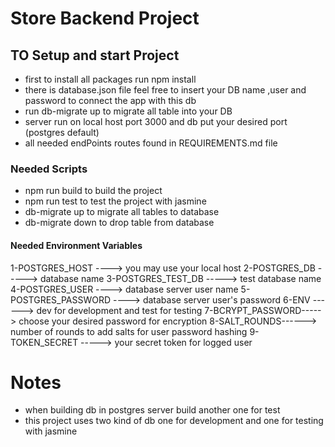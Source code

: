 # Store Backend Project

## TO Setup and start Project 
- first to install all packages run npm install 
- there is database.json file feel free to insert your DB name ,user and password to connect the app with this db
- run db-migrate up to migrate all table into your DB
- server run on local host port 3000 and db put your desired port (postgres default) 
- all needed endPoints routes found in REQUIREMENTS.md file

### Needed Scripts
- npm run build  to build the project
- npm run test to test the project with jasmine
- db-migrate up to migrate all tables to database
- db-migrate down to drop table from database

#### Needed Environment Variables
1-POSTGRES_HOST ----> you may use your local host 
2-POSTGRES_DB -----> database name
3-POSTGRES_TEST_DB -----> test database name
4-POSTGRES_USER ----> database server user name
5-POSTGRES_PASSWORD ----> database server user's password
6-ENV ------> dev for development and test for testing 
7-BCRYPT_PASSWORD-----> choose your desired password for encryption
8-SALT_ROUNDS------> number of rounds to add salts for user password hashing
9-TOKEN_SECRET -----> your secret token for logged user
# Notes
- when building db in postgres server build another one for test
- this project uses two kind of db one for development and one for testing with jasmine 
